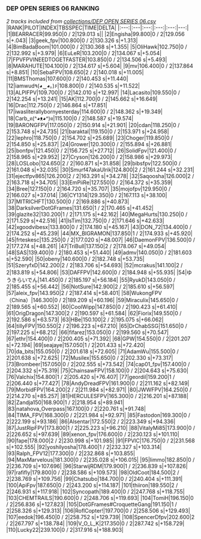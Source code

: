 ### DEP OPEN SERIES 06 RANKING
*2 tracks included from [collections/DEP OPEN SERIES 06.csv](/collections/DEP%20OPEN%20SERIES%2006.csv)*
|RANK|PILOT|INDEX|TBSSPEC|TIME|DELTA|
|:---:|:---|:---:|:---:|:---:|---:|
|1|BEARRACER|99.950|0 / 2|129.013 s||
|2|Engisha|99.800|0 / 2|129.056 s|+.043|
|3|geek_fpv|100.800|0 / 2|130.326 s|+1.313|
|4|BimBadaBoom|101.000|0 / 2|130.368 s|+1.355|
|5|OliHawk|102.750|0 / 2|132.992 s|+3.979|
|6|EuLeR|103.200|0 / 2|134.067 s|+5.054|
|7|FPVFPVINEEDTOGETFASTER|103.850|0 / 2|134.506 s|+5.493|
|8|MARAHUTE|104.100|0 / 2|134.617 s|+5.604|
|9|mv|106.400|0 / 2|137.864 s|+8.851|
|10|SebaFPV|108.650|2 / 2|140.018 s|+11.005|
|11|BMSThomas|107.600|0 / 2|140.453 s|+11.440|
|12|iamwud٩(◕‿◕｡)۶|108.800|0 / 2|140.535 s|+11.522|
|13|ALPIFPV|109.700|0 / 2|142.010 s|+12.997|
|14|Lacasito|109.550|0 / 2|142.254 s|+13.241|
|15|AK|112.700|0 / 2|145.662 s|+16.649|
|16|Drac|112.750|0 / 2|146.864 s|+17.851|
|17|iwasliterallybornyesterday|114.600|0 / 2|148.362 s|+19.349|
|18|Carb_ฅ(^◕ᴥ◕^)ฅ|115.100|0 / 2|148.587 s|+19.574|
|19|BARONGFPV|117.050|0 / 2|150.914 s|+21.901|
|20|cdan|118.250|0 / 2|153.748 s|+24.735|
|21|baraktal|119.150|0 / 2|153.971 s|+24.958|
|22|lephro|118.750|0 / 2|154.702 s|+25.689|
|23|Choger|119.850|0 / 2|154.850 s|+25.837|
|24|Grower|120.300|0 / 2|155.894 s|+26.881|
|25|bonfpv|121.450|0 / 2|156.725 s|+27.712|
|26|SolidFpv|121.400|0 / 2|158.965 s|+29.952|
|27|Cryson|126.200|0 / 2|158.986 s|+29.973|
|28|LOSLobo|124.650|2 / 2|160.871 s|+31.858|
|29|bibsfpv|122.500|0 / 2|161.048 s|+32.035|
|30|Smurf47akaUlrik|124.800|2 / 2|161.244 s|+32.231|
|31|ejectfpv865|126.200|2 / 2|163.291 s|+34.278|
|32|Saqoosha|126.000|2 / 2|163.718 s|+34.705|
|33|EmPiiRe|127.550|0 / 2|164.372 s|+35.359|
|34|Bree|127.150|0 / 2|164.720 s|+35.707|
|35|mojofpv|129.950|0 / 2|166.027 s|+37.014|
|36|CY1314|129.350|0 / 2|167.113 s|+38.100|
|37|MITRICHFT|130.500|0 / 2|169.886 s|+40.873|
|38|DarksilverDotGFrames|131.650|1 / 2|170.465 s|+41.452|
|39|glazite32|130.200|1 / 2|171.175 s|+42.162|
|40|MegaHurts|130.250|0 / 2|171.529 s|+42.516|
|41|IsTim|132.750|0 / 2|171.646 s|+42.633|
|42|xgoodvibesx|133.800|0 / 2|174.180 s|+45.167|
|43|DON_72|134.400|0 / 2|174.252 s|+45.239|
|44|MX_BIGRAMON|137.850|1 / 2|174.933 s|+45.920|
|45|frteskesc|135.250|0 / 2|177.020 s|+48.007|
|46|DaemonFPV|136.500|0 / 2|177.274 s|+48.261|
|47|TriBull|137.150|2 / 2|178.067 s|+49.054|
|48|SAS|139.400|0 / 2|180.453 s|+51.440|
|49|admv|140.050|0 / 2|181.603 s|+52.590|
|50|obeny|140.600|0 / 2|182.748 s|+53.735|
|51|SzeryfxD|142.200|2 / 2|183.706 s|+54.693|
|52|mcrakus|141.100|2 / 2|183.819 s|+54.806|
|53|DAFFPV|142.600|0 / 2|184.948 s|+55.935|
|54|ゆうきらいでん|141.450|0 / 2|185.197 s|+56.184|
|55|RyukD|143.050|0 / 2|185.455 s|+56.442|
|56|NotSure|142.900|2 / 2|185.610 s|+56.597|
|57|aleix_fpv|143.950|2 / 2|187.414 s|+58.401|
|58|WukongFPV（China）|146.300|0 / 2|189.209 s|+60.196|
|59|Miraculix|145.650|0 / 2|189.565 s|+60.552|
|60|CoolWipp|147.850|0 / 2|190.423 s|+61.410|
|61|OrigDragon|147.300|2 / 2|190.597 s|+61.584|
|62|Fiorix|149.550|0 / 2|192.586 s|+63.573|
|63|HBe|150.100|2 / 2|195.075 s|+66.062|
|64|tillyFPV|150.550|2 / 2|196.223 s|+67.210|
|65|DrChabSSG|151.650|0 / 2|197.225 s|+68.212|
|66|fifarez|153.050|0 / 2|199.560 s|+70.547|
|67|ethr|154.400|0 / 2|200.405 s|+71.392|
|68|GPW|154.550|0 / 2|201.207 s|+72.194|
|69|seajaye|157.050|1 / 2|201.433 s|+72.420|
|70|da_bits|155.050|0 / 2|201.618 s|+72.605|
|71|AdamWu|155.500|0 / 2|201.638 s|+72.625|
|72|Musilex|155.650|0 / 2|202.330 s|+73.317|
|73|Brombeer|157.050|0 / 2|202.555 s|+73.542|
|74|cap01_fpv|157.400|0 / 2|204.332 s|+75.319|
|75|ChainsawFPV|158.100|0 / 2|204.643 s|+75.630|
|76|Valchix|154.800|1 / 2|205.420 s|+76.407|
|77|geordil|159.200|1 / 2|206.440 s|+77.427|
|78|AndyDreadFPV|161.900|0 / 2|211.162 s|+82.149|
|79|MorbidFPV|164.200|2 / 2|211.984 s|+82.971|
|80|JWWFPV|164.250|0 / 2|214.270 s|+85.257|
|81|HERCULESFPV|165.300|0 / 2|216.201 s|+87.188|
|82|Zandja150|168.900|1 / 2|218.954 s|+89.941|
|83|natahova_Overpass|167.100|0 / 2|220.761 s|+91.748|
|84|TIMA_FPV|168.300|0 / 2|221.984 s|+92.971|
|85|Fastodon|169.300|0 / 2|222.199 s|+93.186|
|86|Alsentar|172.550|2 / 2|223.349 s|+94.336|
|87|JustRipFPV|173.800|1 / 2|225.223 s|+96.210|
|88|VitalyMi85|173.900|0 / 2|226.652 s|+97.639|
|89|xenon_fpv|176.600|0 / 2|230.123 s|+101.110|
|90|fape|178.000|2 / 2|230.998 s|+101.985|
|91|FPVlC|176.750|0 / 2|231.568 s|+102.555|
|92|yoshilyosha|178.400|1 / 2|232.327 s|+103.314|
|93|Ralph_FPV12|177.300|0 / 2|232.868 s|+103.855|
|94|MaxMarvelous|181.300|0 / 2|235.028 s|+106.015|
|95|limmo|182.850|0 / 2|236.709 s|+107.696|
|96|StarwijRDM|179.900|1 / 2|236.839 s|+107.826|
|97|rafifly|179.800|0 / 2|238.586 s|+109.573|
|98|OldCoot|184.500|2 / 2|238.769 s|+109.756|
|99|Chatsubo|184.700|0 / 2|240.404 s|+111.391|
|100|ApiFpv|187.650|0 / 2|243.200 s|+114.187|
|101|thiiron|189.550|2 / 2|246.931 s|+117.918|
|102|Syncopath|189.400|0 / 2|247.768 s|+118.755|
|103|CHEMTRAILS|190.600|0 / 2|248.706 s|+119.693|
|104|TomiH|196.150|0 / 2|256.836 s|+127.823|
|105|DotGFrames#CroquetteGang|191.150|1 / 2|258.326 s|+129.313|
|106|RoflCopter!|197.700|0 / 2|258.506 s|+129.493|
|107|eedok|196.450|0 / 2|258.752 s|+129.739|
|108|SpencerDfpv|202.600|2 / 2|267.797 s|+138.784|
|109|V_O_L_K|217.350|0 / 2|287.742 s|+158.729|
|110|Lucky22|239.100|0 / 2|317.916 s|+188.903|
